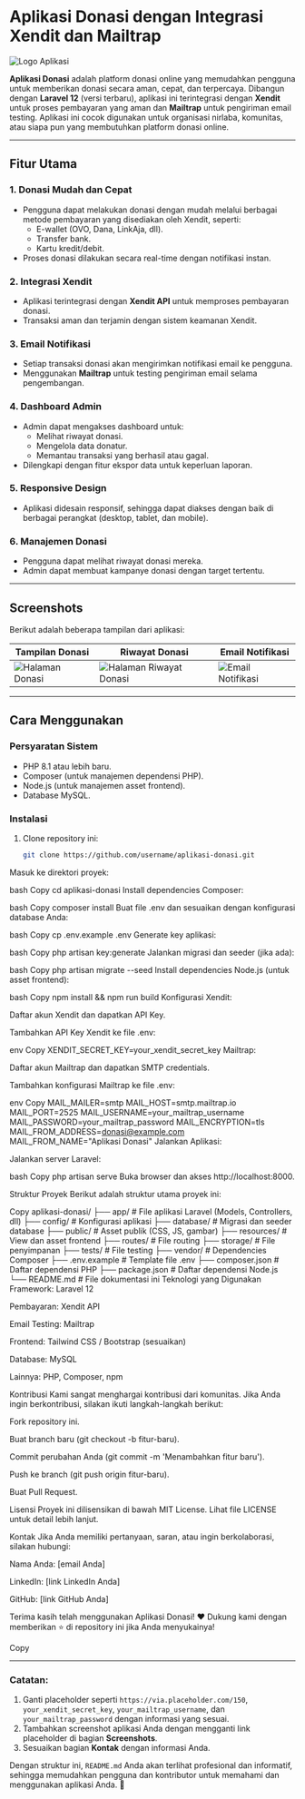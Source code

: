 # Aplikasi Donasi dengan Integrasi Xendit dan Mailtrap

![Logo Aplikasi](https://via.placeholder.com/150) <!-- Ganti dengan link logo aplikasi Anda -->

**Aplikasi Donasi** adalah platform donasi online yang memudahkan pengguna untuk memberikan donasi secara aman, cepat, dan terpercaya. Dibangun dengan **Laravel 12** (versi terbaru), aplikasi ini terintegrasi dengan **Xendit** untuk proses pembayaran yang aman dan **Mailtrap** untuk pengiriman email testing. Aplikasi ini cocok digunakan untuk organisasi nirlaba, komunitas, atau siapa pun yang membutuhkan platform donasi online.

---

## Fitur Utama

### 1. **Donasi Mudah dan Cepat**
   - Pengguna dapat melakukan donasi dengan mudah melalui berbagai metode pembayaran yang disediakan oleh Xendit, seperti:
     - E-wallet (OVO, Dana, LinkAja, dll).
     - Transfer bank.
     - Kartu kredit/debit.
   - Proses donasi dilakukan secara real-time dengan notifikasi instan.

### 2. **Integrasi Xendit**
   - Aplikasi terintegrasi dengan **Xendit API** untuk memproses pembayaran donasi.
   - Transaksi aman dan terjamin dengan sistem keamanan Xendit.

### 3. **Email Notifikasi**
   - Setiap transaksi donasi akan mengirimkan notifikasi email ke pengguna.
   - Menggunakan **Mailtrap** untuk testing pengiriman email selama pengembangan.

### 4. **Dashboard Admin**
   - Admin dapat mengakses dashboard untuk:
     - Melihat riwayat donasi.
     - Mengelola data donatur.
     - Memantau transaksi yang berhasil atau gagal.
   - Dilengkapi dengan fitur ekspor data untuk keperluan laporan.

### 5. **Responsive Design**
   - Aplikasi didesain responsif, sehingga dapat diakses dengan baik di berbagai perangkat (desktop, tablet, dan mobile).

### 6. **Manajemen Donasi**
   - Pengguna dapat melihat riwayat donasi mereka.
   - Admin dapat membuat kampanye donasi dengan target tertentu.

---

## Screenshots

Berikut adalah beberapa tampilan dari aplikasi:

| Tampilan Donasi | Riwayat Donasi | Email Notifikasi |
|-----------------|----------------|------------------|
| ![Halaman Donasi](https://via.placeholder.com/600x400) | ![Halaman Riwayat Donasi](https://via.placeholder.com/600x400) | ![Email Notifikasi](https://via.placeholder.com/600x400) |

---

## Cara Menggunakan

### Persyaratan Sistem
- PHP 8.1 atau lebih baru.
- Composer (untuk manajemen dependensi PHP).
- Node.js (untuk manajemen asset frontend).
- Database MySQL.

### Instalasi

1. Clone repository ini:
   ```bash
   git clone https://github.com/username/aplikasi-donasi.git
Masuk ke direktori proyek:

bash
Copy
cd aplikasi-donasi
Install dependencies Composer:

bash
Copy
composer install
Buat file .env dan sesuaikan dengan konfigurasi database Anda:

bash
Copy
cp .env.example .env
Generate key aplikasi:

bash
Copy
php artisan key:generate
Jalankan migrasi dan seeder (jika ada):

bash
Copy
php artisan migrate --seed
Install dependencies Node.js (untuk asset frontend):

bash
Copy
npm install && npm run build
Konfigurasi
Xendit:

Daftar akun Xendit dan dapatkan API Key.

Tambahkan API Key Xendit ke file .env:

env
Copy
XENDIT_SECRET_KEY=your_xendit_secret_key
Mailtrap:

Daftar akun Mailtrap dan dapatkan SMTP credentials.

Tambahkan konfigurasi Mailtrap ke file .env:

env
Copy
MAIL_MAILER=smtp
MAIL_HOST=smtp.mailtrap.io
MAIL_PORT=2525
MAIL_USERNAME=your_mailtrap_username
MAIL_PASSWORD=your_mailtrap_password
MAIL_ENCRYPTION=tls
MAIL_FROM_ADDRESS=donasi@example.com
MAIL_FROM_NAME="Aplikasi Donasi"
Jalankan Aplikasi:

Jalankan server Laravel:

bash
Copy
php artisan serve
Buka browser dan akses http://localhost:8000.

Struktur Proyek
Berikut adalah struktur utama proyek ini:

Copy
aplikasi-donasi/
├── app/                  # File aplikasi Laravel (Models, Controllers, dll)
├── config/               # Konfigurasi aplikasi
├── database/             # Migrasi dan seeder database
├── public/               # Asset publik (CSS, JS, gambar)
├── resources/            # View dan asset frontend
├── routes/               # File routing
├── storage/              # File penyimpanan
├── tests/                # File testing
├── vendor/               # Dependencies Composer
├── .env.example          # Template file .env
├── composer.json         # Daftar dependensi PHP
├── package.json          # Daftar dependensi Node.js
└── README.md             # File dokumentasi ini
Teknologi yang Digunakan
Framework: Laravel 12

Pembayaran: Xendit API

Email Testing: Mailtrap

Frontend: Tailwind CSS / Bootstrap (sesuaikan)

Database: MySQL

Lainnya: PHP, Composer, npm

Kontribusi
Kami sangat menghargai kontribusi dari komunitas. Jika Anda ingin berkontribusi, silakan ikuti langkah-langkah berikut:

Fork repository ini.

Buat branch baru (git checkout -b fitur-baru).

Commit perubahan Anda (git commit -m 'Menambahkan fitur baru').

Push ke branch (git push origin fitur-baru).

Buat Pull Request.

Lisensi
Proyek ini dilisensikan di bawah MIT License. Lihat file LICENSE untuk detail lebih lanjut.

Kontak
Jika Anda memiliki pertanyaan, saran, atau ingin berkolaborasi, silakan hubungi:

Nama Anda: [email Anda]

LinkedIn: [link LinkedIn Anda]

GitHub: [link GitHub Anda]

Terima kasih telah menggunakan Aplikasi Donasi! ❤️
Dukung kami dengan memberikan ⭐ di repository ini jika Anda menyukainya!

Copy

---

### Catatan:
1. Ganti placeholder seperti `https://via.placeholder.com/150`, `your_xendit_secret_key`, `your_mailtrap_username`, dan `your_mailtrap_password` dengan informasi yang sesuai.
2. Tambahkan screenshot aplikasi Anda dengan mengganti link placeholder di bagian **Screenshots**.
3. Sesuaikan bagian **Kontak** dengan informasi Anda.

Dengan struktur ini, `README.md` Anda akan terlihat profesional dan informatif, sehingga memudahkan pengguna dan kontributor untuk memahami dan menggunakan aplikasi Anda. 🚀
